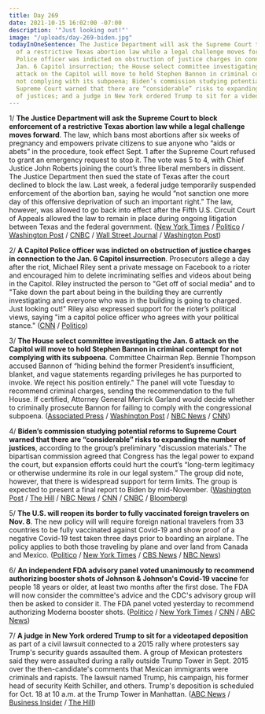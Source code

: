 ```yaml
---
title: Day 269
date: 2021-10-15 16:02:00 -07:00
description: '"Just looking out!"'
image: "/uploads/day-269-biden.jpg"
todayInOneSentence: The Justice Department will ask the Supreme Court to block enforcement
  of a restrictive Texas abortion law while a legal challenge moves forward; a Capitol
  Police officer was indicted on obstruction of justice charges in connection to the
  Jan. 6 Capitol insurrection; the House select committee investigating the Jan. 6
  attack on the Capitol will move to hold Stephen Bannon in criminal contempt for
  not complying with its subpoena; Biden’s commission studying potential reforms to
  Supreme Court warned that there are “considerable” risks to expanding the number
  of justices; and a judge in New York ordered Trump to sit for a videotaped deposition.
---
```


1/ **The Justice Department will ask the Supreme Court to block enforcement of a restrictive Texas abortion law while a legal challenge moves forward**. The law, which bans most abortions after six weeks of pregnancy and empowers private citizens to sue anyone who “aids or abets” in the procedure, took effect Sept. 1 after the Supreme Court refused to grant an emergency request to stop it. The vote was 5 to 4, with Chief Justice John Roberts joining the court’s three liberal members in dissent. The Justice Department then sued the state of Texas after the court declined to block the law. Last week, a federal judge temporarily suspended enforcement of the abortion ban, saying he would “not sanction one more day of this offensive deprivation of such an important right.” The law, however, was allowed to go back into effect after the Fifth U.S. Circuit Court of Appeals allowed the law to remain in place during ongoing litigation between Texas and the federal government. ([New York Times](https://www.nytimes.com/2021/10/15/us/politics/texas-abortion-supreme-court.html) / [Politico](https://www.politico.com/news/2021/10/15/biden-justice-department-supreme-court-texas-abortion-516093) / [Washington Post](https://www.washingtonpost.com/politics/courts_law/texas-abortion-appeal/2021/10/14/de27beda-2c82-11ec-985d-3150f7e106b2_story.html) / [CNBC](https://www.cnbc.com/2021/10/15/texas-abortion-law-doj-will-ask-texas-to-block.html) / [Wall Street Journal](https://www.wsj.com/articles/justice-department-to-ask-supreme-court-to-block-texas-abortion-law-11634321002) / [Washington Post](https://www.washingtonpost.com/politics/courts_law/doj-texas-abortion-ban-supreme-court/2021/10/15/bd5762e6-2dcc-11ec-8ef6-3ca8fe943a92_story.html))

2/ **A Capitol Police officer was indicted on obstruction of justice charges in connection to the Jan. 6 Capitol insurrection**. Prosecutors allege a day after the riot, Michael Riley sent a private message on Facebook to a rioter and encouraged him to delete incriminating selfies and videos about being in the Capitol. Riley instructed the person to "Get off of social media" and to "Take down the part about being in the building they are currently investigating and everyone who was in the building is going to charged. Just looking out!" Riley also expressed support for the rioter’s political views, saying "im a capitol police officer who agrees with your political stance." ([CNN](https://www.cnn.com/2021/10/15/politics/capitol-police-january-6/index.html) / [Politico](https://www.politico.com/news/2021/10/15/capitol-police-officer-charged-january-6-516088))

3/ **The House select committee investigating the Jan. 6 attack on the Capitol will move to hold Stephen Bannon in criminal contempt for not complying with its subpoena**. Committee Chairman Rep. Bennie Thompson accused Bannon of “hiding behind the former President’s insufficient, blanket, and vague statements regarding privileges he has purported to invoke. We reject his position entirely." The panel will vote Tuesday to recommend criminal charges, sending the recommendation to the full House. If certified, Attorney General Merrick Garland would decide whether to criminally prosecute Bannon for failing to comply with the congressional subpoena. ([Associated Press](https://apnews.com/article/steve-bannon-donald-trump-capitol-siege-subpoenas-bennie-thompson-9823b7d1c15eabd235cd3a9887b1f46e) / [Washington Post](https://www.washingtonpost.com/politics/jan-6-bannon-subpoenas/2021/10/14/c6001fc8-2cf0-11ec-baf4-d7a4e075eb90_story.html) / [NBC News](https://www.nbcnews.com/politics/congress/jan-6-committee-recommend-criminal-contempt-citation-trump-adviser-steve-n1281562) / [CNN](https://www.cnn.com/2021/10/14/politics/steve-bannon-deposition-deadline/index.html))

4/ **Biden’s commission studying potential reforms to Supreme Court warned that there are “considerable” risks to expanding the number of justices**, according to the group’s preliminary "discussion materials." The bipartisan commission agreed that Congress has the legal power to expand the court, but expansion efforts could hurt the court’s “long-term legitimacy or otherwise undermine its role in our legal system.” The group did note, however, that there is widespread support for term limits. The group is expected to present a final report to Biden by mid-November. ([Washington Post](https://www.washingtonpost.com/politics/courts_law/commission-on-supreme-court-warns-of-political-dangers-in-reform-proposals/2021/10/14/7a4c1d2a-2d45-11ec-baf4-d7a4e075eb90_story.html) / [The Hill](https://thehill.com/regulation/court-battles/576867-bidens-supreme-court-reform-study-panel-notes-considerable-risks-to) / [NBC News](https://www.nbcnews.com/politics/white-house/biden-s-supreme-court-commission-releases-research-possible-expansion-n1281611) / [CNN](https://www.cnn.com/2021/10/15/politics/biden-supreme-court-liberals/index.html) / [CNBC](https://www.cnbc.com/2021/10/14/supreme-court-reform-biden-commission-split-on-adding-justices.html) / [Bloomberg](https://news.bloomberglaw.com/us-law-week/bidens-supreme-court-commission-looses-two-conservatives))

5/ **The U.S. will reopen its border to fully vaccinated foreign travelers on Nov. 8**. The new policy will will require foreign national travelers from 33 countries to be fully vaccinated against Covid-19 and show proof of a negative Covid-19 test taken three days prior to boarding an airplane. The policy applies to both those traveling by plane and over land from Canada and Mexico. ([Politico](https://www.politico.com/news/2021/10/15/us-reopen-border-international-travelers-516082) / [New York Times](https://www.nytimes.com/2021/10/15/us/politics/vaccine-mandate-travel-us.html) / [CBS News](https://www.cbsnews.com/news/vaccination-requirement-foreign-travelers/) / [NBC News](https://www.nbcnews.com/politics/politics-news/u-s-ease-covid-travel-entry-rules-require-vaccinations-foreign-n1281644))

6/ **An independent FDA advisory panel voted unanimously to recommend authorizing booster shots of Johnson & Johnson's Covid-19 vaccine** for people 18 years or older, at least two months after the first dose. The FDA will now consider the committee's advice and the CDC's advisory group will then be asked to consider it. The FDA panel voted yesterday to recommend authorizing Moderna booster shots. ([Politico](https://www.politico.com/news/2021/10/15/fda-panel-endorses-broad-use-of-johnson-johnson-booster-shot-516096) / [New York Times](https://www.nytimes.com/2021/10/15/us/politics/johnson-vaccine-boosters-fda.html) / [CNN](https://www.cnn.com/2021/10/15/health/fda-jj-booster-committee-friday/index.html) / [ABC News](https://abcnews.go.com/Politics/independent-fda-panel-votes-authorize-booster-shots-johnson/story?id=80603141))

7/ **A judge in New York ordered Trump to sit for a videotaped deposition** as part of a civil lawsuit connected to a 2015 rally where protesters say Trump's security guards assaulted them. A group of Mexican protesters said they were assaulted during a rally outside Trump Tower in Sept. 2015 over the then-candidate's comments that Mexican immigrants were criminals and rapists. The lawsuit named Trump, his campaign, his former head of security Keith Schiller, and others. Trump's deposition is scheduled for Oct. 18 at 10 a.m. at the Trump Tower in Manhattan. ([ABC News](https://abcnews.go.com/US/trump-give-videotaped-deposition-protest-lawsuit-judge-orders/story?id=80579982) / [Business Insider](https://www.businessinsider.com/judge-orders-trump-videotape-deposition-protesters-assault-case-2021-10?op=1&scrolla=5eb6d68b7fedc32c19ef33b4) / [The Hill](https://thehill.com/regulation/court-battles/576785-judge-orders-trump-to-give-videotaped-deposition-in-protest-lawsuit))
